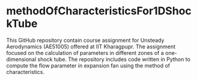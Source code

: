 # methodOfCharacteristicsFor1DShockTube
This GitHub repository contain course assignment for Unsteady Aerodynamics (AE51005) offered at IIT Kharagpupr. The assignment focused on the calculation of parameters in different zones of a one-dimensional shock tube. The repository includes code written in Python to compute the flow parameter in expansion fan using the method of characteristics.
